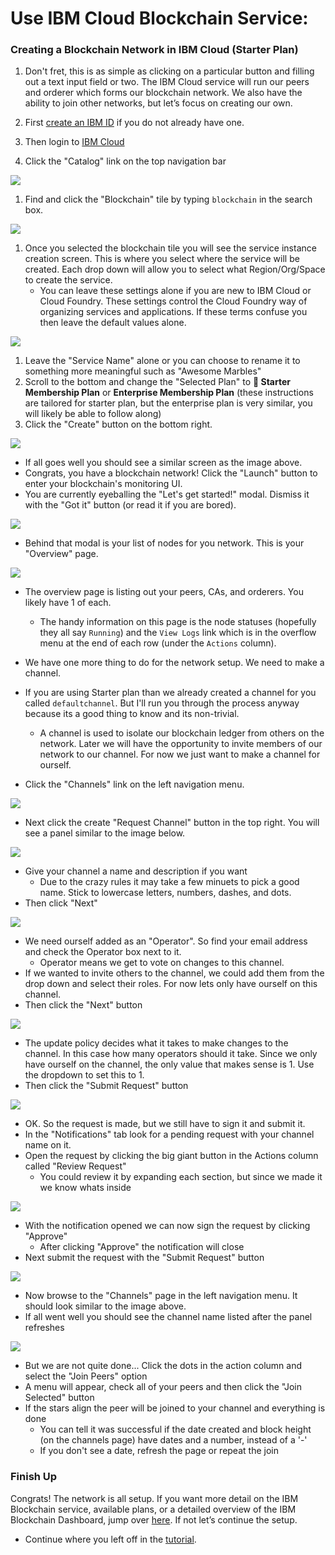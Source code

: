 # Use IBM Cloud Blockchain Service:

### Creating a Blockchain Network in IBM Cloud (Starter Plan)
1. Don't fret, this is as simple as clicking on a particular button and filling out a text input field or two.
  The IBM Cloud service will run our peers and orderer which forms our blockchain network.
  We also have the ability to join other networks, but let’s focus on creating our own.

1. First [create an IBM ID](https://console.ng.bluemix.net/registration/) if you do not already have one.
1. Then login to [IBM Cloud](https://console.ng.bluemix.net)
1. Click the "Catalog" link on the top navigation bar

![](/doc_images/bluemix_ibc1.png)

1. Find and click the "Blockchain" tile by typing `blockchain` in the search box.

![](/doc_images/bluemix_ibc2.png)

1. Once you selected the blockchain tile you will see the service instance creation screen. This is where you select where the service will be created. Each drop down will allow you to select what Region/Org/Space to create the service.
    - You can leave these settings alone if you are new to IBM Cloud or Cloud Foundry.  These settings control the Cloud Foundry way of organizing services and applications. If these terms confuse you then leave the default values alone.

![](/doc_images/bluemix_ibc3.png)

1. Leave the "Service Name" alone or you can choose to rename it to something more meaningful such as "Awesome Marbles"
1. Scroll to the bottom and change the "Selected Plan" to **:lollipop: Starter Membership Plan** or **Enterprise Membership Plan** (these instructions are tailored for starter plan, but the enterprise plan is very similar, you will likely be able to follow along)
1. Click the "Create" button on the bottom right.

![](/doc_images/bluemix_ibc4.png)

- If all goes well you should see a similar screen as the image above.
- Congrats, you have a blockchain network! Click the "Launch" button to enter your blockchain's monitoring UI.
- You are currently eyeballing the "Let's get started!" modal. Dismiss it with the "Got it" button (or read it if you are bored).

![](/doc_images/bluemix_ibc5.png)

- Behind that modal is your list of nodes for you network. This is your "Overview" page.

![](/doc_images/bluemix_ibc6.png)

- The overview page is listing out your peers, CAs, and orderers.  You likely have 1 of each.
	- The handy information on this page is the node statuses (hopefully they all say `Running`) and the `View Logs` link which is in the overflow menu at the end of each row (under the `Actions` column).

- We have one more thing to do for the network setup. We need to make a channel.
- If you are using Starter plan than we already created a channel for you called `defaultchannel`. But I'll run you through the process anyway because its a good thing to know and its non-trivial.
    - A channel is used to isolate our blockchain ledger from others on the network.  Later we will have the opportunity to invite members of our network to our channel. For now we just want to make a channel for ourself.
- Click the "Channels" link on the left navigation menu.

![](/doc_images/bluemix_ibc7.png)

- Next click the create "Request Channel" button in the top right. You will see a panel similar to the image below.

![](/doc_images/bluemix_ibc8.png)

- Give your channel a name and description if you want
    - Due to the crazy rules it may take a few minuets to pick a good name.  Stick to lowercase letters, numbers, dashes, and dots.
- Then click "Next"

![](/doc_images/bluemix_ibc9.png)

- We need ourself added as an "Operator". So find your email address and check the Operator box next to it.
	- Operator means we get to vote on changes to this channel.
- If we wanted to invite others to the channel, we could add them from the drop down and select their roles. For now lets only have ourself on this channel.
- Then click the "Next" button

![](/doc_images/bluemix_ibc10.png)

- The update policy decides what it takes to make changes to the channel. In this case how many operators should it take. Since we only have ourself on the channel, the only value that makes sense is 1. Use the dropdown to set this to 1.
- Then click the "Submit Request" button

![](/doc_images/bluemix_ibc11.png)

- OK. So the request is made, but we still have to sign it and submit it.
- In the "Notifications" tab look for a pending request with your channel name on it.
- Open the request by clicking the big giant button in the Actions column called "Review Request"
    - You could review it by expanding each section, but since we made it we know whats inside

![](/doc_images/bluemix_ibc12.png)

- With the notification opened we can now sign the request by clicking "Approve"
	- After clicking "Approve" the notification will close
- Next submit the request with the "Submit Request" button

![](/doc_images/bluemix_ibc13.png)

- Now browse to the "Channels" page in the left navigation menu. It should look similar to the image above.
- If all went well you should see the channel name listed after the panel refreshes

![](/doc_images/bluemix_ibc14.png)

- But we are not quite done... Click the dots in the action column and select the "Join Peers" option
- A menu will appear, check all of your peers and then click the "Join Selected" button
- If the stars align the peer will be joined to your channel and everything is done
	- You can tell it was successful if the date created and block height (on the channels page) have dates and a number, instead of a '-'
	- If you don't see a date, refresh the page or repeat the join

### Finish Up
Congrats! The network is all setup. If you want more detail on the IBM Blockchain service, available plans, or a detailed overview of the IBM Blockchain Dashboard, jump over [here](https://console.ng.bluemix.net/docs/services/blockchain/index.html?pos=2). If not let’s continue the setup.

- Continue where you left off in the [tutorial](../README.md#installchaincode).
